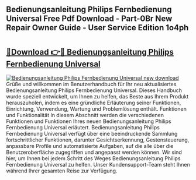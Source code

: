 ## Bedienungsanleitung Philips Fernbedienung Universal Free Pdf Download - Part-0Br New Repair Owner Guide - User Service Edition 1o4ph

# <h2><a href="http://df5t00w.blite.top/?on=Bedienungsanleitung+Philips+Fernbedienung+Universal">🔗Download 👉🔴 Bedienungsanleitung Philips Fernbedienung Universal</a></h2>

[![Bedienungsanleitung Philips Fernbedienung Universal new download](https://i.imgur.com/lujVjoI.png)](http://df5t00w.blite.top/?on=Bedienungsanleitung+Philips+Fernbedienung+Universal)
Grüße und willkommen im Benutzerhandbuch für Ihr neu aktualisiertes Bedienungsanleitung Philips Fernbedienung Universal. Dieses Handbuch wurde speziell entwickelt, um Ihnen zu helfen, das Beste aus Ihrem Produkt herauszuholen, indem es eine gründliche Erläuterung seiner Funktionen, Einrichtung, Verwendung, Wartung und Problemlösung enthält. Funktionen und Funktionalität In diesem Abschnitt werden die verschiedenen Funktionen und Funktionen Ihres neuen Bedienungsanleitung Philips Fernbedienung Universal erläutert. Bedienungsanleitung Philips Fernbedienung Universal verfügt über eine beeindruckende Sammlung fortschrittlicher Funktionen, darunter Gesichtserkennung, Gestensteuerung, anpassbare Profile und automatisierte Aufgaben, auf die alle über die Benutzeroberfläche zugegriffen und angepasst werden können. Wir sind hier, um Ihnen bei jedem Schritt des Weges Bedienungsanleitung Philips Fernbedienung Universal zu helfen. Unser Kundensupport-Team steht Ihnen während Ihrer gesamten Reise zur Verfügung.
